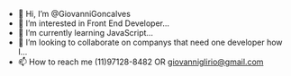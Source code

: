 - 👋 Hi, I’m @GiovanniGoncalves
- 👀 I’m interested in Front End Developer...
- 🌱 I’m currently learning JavaScript...
- 💞️ I’m looking to collaborate on companys that need one developer how I...
- 📫 How to reach me (11)97128-8482 OR giovanniglirio@gmail.com

<!---
GiovanniGoncalves/GiovanniGoncalves is a ✨ special ✨ repository because its `README.md` (this file) appears on your GitHub profile.
You can click the Preview link to take a look at your changes.
--->
